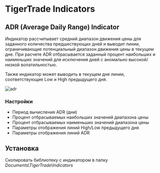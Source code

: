 # TigerTrade Indicators

## ADR (Average Daily Range) Indicator 

Индикатор рассчитывает средний диапазон движения цены для заданного количества предшествующих дней и выводит линии, ограничивающие потенциальный диапазон движения цены в текущем дне.
При расчете ADR отбрасывается заданный процент наибольших и наименьших значений для исключения дней с аномально высокой/низкой волатильностью.

Также индикатор может выводить в текущем дне линии, соответствующие Low и High предыдущего дня.

![adr](https://user-images.githubusercontent.com/10675316/181123992-db44c2a8-76e4-4e6f-8c1f-773bfceb45d1.png)

### Настройки

* Период вычисления ADR (дни)
* Процент отбрасываемых наибольших значений диапазона цены
* Процент отбрасываемых наименьших значений диапазона цены
* Параметры отображения линий High/Low предыдущего дня
* Параметры отображения линий ADR

## Установка

Скопировать библиотеку с индикатором в папку *Documents\TigerTrade\Indicators*

